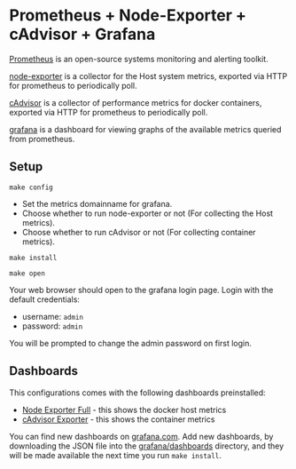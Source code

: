 # Prometheus + Node-Exporter + cAdvisor + Grafana

[Prometheus](https://prometheus.io/docs/introduction/overview/) is an
open-source systems monitoring and alerting toolkit.

[node-exporter](https://github.com/prometheus/node_exporter) is a
collector for the Host system metrics, exported via HTTP for
prometheus to periodically poll.

[cAdvisor](https://github.com/google/cadvisor) is a collector of
performance metrics for docker containers, exported via HTTP for
prometheus to periodically poll.

[grafana](https://github.com/grafana/grafana) is a dashboard for
viewing graphs of the available metrics queried from prometheus.

## Setup

```
make config
```

* Set the metrics domainname for grafana.
* Choose whether to run node-exporter or not (For collecting the Host metrics).
* Choose whether to run cAdvisor or not (For collecting container metrics).

```
make install
```

```
make open
```

Your web browser should open to the grafana login page. Login with the default credentials:

 * username: `admin`
 * password: `admin`

You will be prompted to change the admin password on first login.

## Dashboards

This configurations comes with the following dashboards preinstalled:

 * [Node Exporter Full](https://grafana.com/grafana/dashboards/1860-node-exporter-full/) - this shows the docker host metrics
 * [cAdvisor Exporter](https://grafana.com/grafana/dashboards/14282-cadvisor-exporter/) - this shows the container metrics

You can find new dashboards on
[grafana.com](https://grafana.com/grafana/dashboards/). Add new
dashboards, by downloading the JSON file into the
[grafana/dashboards](grafana/dashboards) directory, and they will be
made available the next time you run `make install`.
